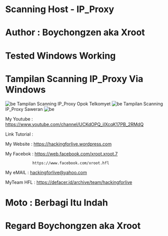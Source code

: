 # Scanning Host - IP_Proxy 

# Author : Boychongzen aka Xroot

# Tested  Windows Working

# Tampilan Scanning IP_Proxy Via Windows
![be](https://raw.githubusercontent.com/boychongzen18/IP-Scanner/master/cmd.jpg)
Tampilan Scanning IP_Proxy Opok Telkomyet
![be](https://raw.githubusercontent.com/boychongzen18/IP-Scanner/master/ip.jpg)
Tampilan Scanning IP_Proxy Saweran
![be](https://raw.githubusercontent.com/boychongzen18/IP-Scanner/master/sawer.jpg)

My Youtube    : https://www.youtube.com/channel/UCKdOPQ_iIXcqK17PB_2RMdQ

Link Tutorial :

My Website    : https://hackingforlive.wordpress.com

My Facebok    : https://web.facebook.com/xroot.xroot.7

                https://www.facebook.com/xroot.hfl

My eMAIL      : hackingforlive@yahoo.com

MyTeam HFL    : https://defacer.id/archive/team/hackingforlive

# Moto : Berbagi Itu Indah

# Regard Boychongzen aka Xroot
